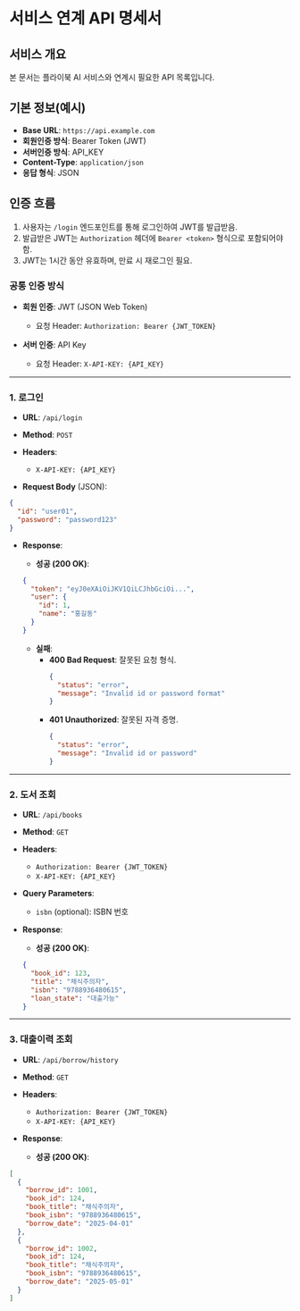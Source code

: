 # 서비스 연계 API 명세서

## 서비스 개요
본 문서는 플라이북 AI 서비스와 연계시 필요한 API 목록입니다.

## 기본 정보(예시)
- **Base URL**: `https://api.example.com`
- **회원인증 방식**: Bearer Token (JWT)
- **서버인증 방식**: API_KEY
- **Content-Type**: `application/json`
- **응답 형식**: JSON

## 인증 흐름
1. 사용자는 `/login` 엔드포인트를 통해 로그인하여 JWT를 발급받음.
2. 발급받은 JWT는 `Authorization` 헤더에 `Bearer <token>` 형식으로 포함되어야 함.
3. JWT는 1시간 동안 유효하며, 만료 시 재로그인 필요.

### 공통 인증 방식

- **회원 인증**: JWT (JSON Web Token)

  - 요청 Header: `Authorization: Bearer {JWT_TOKEN}`

- **서버 인증**: API Key

  - 요청 Header: `X-API-KEY: {API_KEY}`

---

### 1. 로그인

- **URL**: `/api/login`
- **Method**: `POST`
- **Headers**:

  - `X-API-KEY: {API_KEY}`

- **Request Body** (JSON):

```json
{
  "id": "user01",
  "password": "password123"
}
```

- **Response**:

  - **성공 (200 OK)**:

  ```json
  {
    "token": "eyJ0eXAiOiJKV1QiLCJhbGciOi...",
    "user": {
      "id": 1,
      "name": "홍길동"
    }
  }
  ```

  - **실패**:
    - **400 Bad Request**: 잘못된 요청 형식.
      ```json
      {
        "status": "error",
        "message": "Invalid id or password format"
      }
      ```
    - **401 Unauthorized**: 잘못된 자격 증명.
      ```json
      {
        "status": "error",
        "message": "Invalid id or password"
      }
      ```

---

### 2. 도서 조회

- **URL**: `/api/books`
- **Method**: `GET`
- **Headers**:

  - `Authorization: Bearer {JWT_TOKEN}`
  - `X-API-KEY: {API_KEY}`

- **Query Parameters**:
  - `isbn` (optional): ISBN 번호

- **Response**:
  - **성공 (200 OK)**:
  ```json
  {
    "book_id": 123,
    "title": "채식주의자",
    "isbn": "9788936480615",
    "loan_state": "대출가능"
  }
  ```

---

### 3. 대출이력 조회

- **URL**: `/api/borrow/history`
- **Method**: `GET`
- **Headers**:

  - `Authorization: Bearer {JWT_TOKEN}`
  - `X-API-KEY: {API_KEY}`

- **Response**:
  - **성공 (200 OK)**:

```json
[
  {
    "borrow_id": 1001,
    "book_id": 124,
    "book_title": "채식주의자",
    "book_isbn": "9788936480615",
    "borrow_date": "2025-04-01"
  },
  {
    "borrow_id": 1002,
    "book_id": 124,
    "book_title": "채식주의자",
    "book_isbn": "9788936480615",
    "borrow_date": "2025-05-01"
  }
]
```
